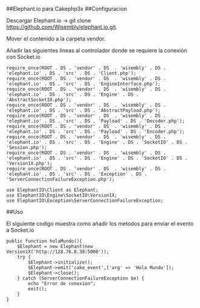 ##Elephant.io para Cakephp3x
##Configuracion

Descargar Elephant.io -> git clone https://github.com/Wisembly/elephant.io.git.

Mover el contenido a la carpeta vendor.

Añadir las siguientes lineas al controlador donde se requiere la conexión con Socket.io


    require_once(ROOT . DS . 'vendor' . DS  . 'wisembly' . DS . 'elephant.io' . DS . 'src' . DS . 'Client.php');
    require_once(ROOT . DS . 'vendor' . DS  . 'wisembly' . DS . 'elephant.io' . DS . 'src' . DS . 'EngineInterface.php');
    require_once(ROOT . DS . 'vendor' . DS  . 'wisembly' . DS . 'elephant.io' . DS . 'src' . DS . 'Engine' . DS . 'AbstractSocketIO.php');
    require_once(ROOT . DS . 'vendor' . DS  . 'wisembly' . DS . 'elephant.io' . DS . 'src' . DS . 'AbstractPayload.php');
    require_once(ROOT . DS . 'vendor' . DS  . 'wisembly' . DS . 'elephant.io' . DS . 'src' . DS . 'Payload' . DS . 'Decoder.php');
    require_once(ROOT . DS . 'vendor' . DS  . 'wisembly' . DS . 'elephant.io' . DS . 'src' . DS . 'Payload' . DS . 'Encoder.php');
    require_once(ROOT . DS . 'vendor' . DS  . 'wisembly' . DS . 'elephant.io' . DS . 'src' . DS . 'Engine' . DS . 'SocketIO' . DS . 'Session.php');
    require_once(ROOT . DS . 'vendor' . DS  . 'wisembly' . DS . 'elephant.io' . DS . 'src' . DS . 'Engine' . DS . 'SocketIO' . DS . 'Version1X.php');
    require_once(ROOT . DS . 'vendor' . DS  . 'wisembly' . DS . 'elephant.io' . DS . 'src' . DS . 'Exception' . DS . 'ServerConnectionFailureException.php');

    use ElephantIO\Client as Elephant;
    use ElephantIO\Engine\SocketIO\Version1X;
    use ElephantIO\Exception\ServerConnectionFailureException;


##Uso

El siguiente codigo muestra como añadir los metodos para enviar el evento a Socket.io

    public function holaMundo(){
        $Elephant = new Elephant(new Version1X('http://128.76.8.38:5000'));
        try {
            $Elephant->initialize();
            $Elephant->emit('cake_event',['arg' => 'Hola Mundo']);
            $Elephant->close();
        } catch (ServerConnectionFailureException $e) {
            echo "Error de conexion";
            exit();
        } 
    }
